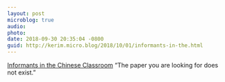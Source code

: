 ```yaml
---
layout: post
microblog: true
audio: 
photo: 
date: 2018-09-30 20:35:04 -0800
guid: http://kerim.micro.blog/2018/10/01/informants-in-the.html
---
```

[Informants in the Chinese Classroom](http://chinamediaproject.org/2018/09/27/informants-in-the-chinese-classroom/) “The paper you are looking for does not exist.”
